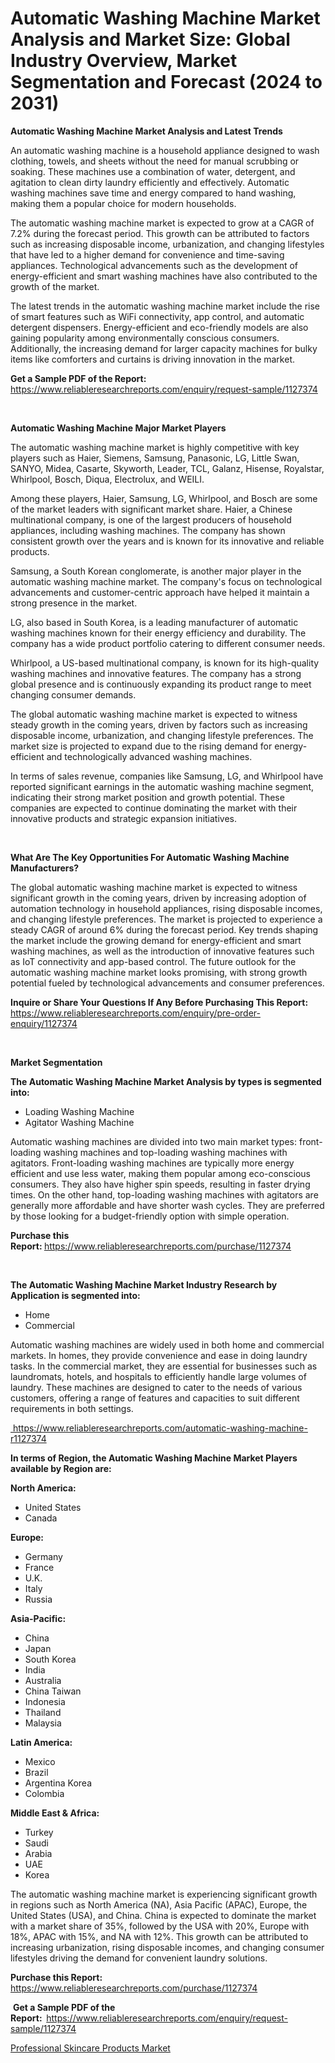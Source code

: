 <p><h1>Automatic Washing Machine Market Analysis and Market Size: Global Industry Overview, Market Segmentation and Forecast (2024 to 2031)</h1></p><p><strong>Automatic Washing Machine Market Analysis and Latest Trends</strong></p>
<p><p>An automatic washing machine is a household appliance designed to wash clothing, towels, and sheets without the need for manual scrubbing or soaking. These machines use a combination of water, detergent, and agitation to clean dirty laundry efficiently and effectively. Automatic washing machines save time and energy compared to hand washing, making them a popular choice for modern households.</p><p>The automatic washing machine market is expected to grow at a CAGR of 7.2% during the forecast period. This growth can be attributed to factors such as increasing disposable income, urbanization, and changing lifestyles that have led to a higher demand for convenience and time-saving appliances. Technological advancements such as the development of energy-efficient and smart washing machines have also contributed to the growth of the market.</p><p>The latest trends in the automatic washing machine market include the rise of smart features such as WiFi connectivity, app control, and automatic detergent dispensers. Energy-efficient and eco-friendly models are also gaining popularity among environmentally conscious consumers. Additionally, the increasing demand for larger capacity machines for bulky items like comforters and curtains is driving innovation in the market.</p></p>
<p><strong>Get a Sample PDF of the Report:&nbsp;</strong> <a href="https://www.reliableresearchreports.com/enquiry/request-sample/1127374">https://www.reliableresearchreports.com/enquiry/request-sample/1127374</a></p>
<p>&nbsp;</p>
<p><strong>Automatic Washing Machine Major Market Players</strong></p>
<p><p>The automatic washing machine market is highly competitive with key players such as Haier, Siemens, Samsung, Panasonic, LG, Little Swan, SANYO, Midea, Casarte, Skyworth, Leader, TCL, Galanz, Hisense, Royalstar, Whirlpool, Bosch, Diqua, Electrolux, and WEILI. </p><p>Among these players, Haier, Samsung, LG, Whirlpool, and Bosch are some of the market leaders with significant market share. Haier, a Chinese multinational company, is one of the largest producers of household appliances, including washing machines. The company has shown consistent growth over the years and is known for its innovative and reliable products.</p><p>Samsung, a South Korean conglomerate, is another major player in the automatic washing machine market. The company's focus on technological advancements and customer-centric approach have helped it maintain a strong presence in the market.</p><p>LG, also based in South Korea, is a leading manufacturer of automatic washing machines known for their energy efficiency and durability. The company has a wide product portfolio catering to different consumer needs.</p><p>Whirlpool, a US-based multinational company, is known for its high-quality washing machines and innovative features. The company has a strong global presence and is continuously expanding its product range to meet changing consumer demands.</p><p>The global automatic washing machine market is expected to witness steady growth in the coming years, driven by factors such as increasing disposable income, urbanization, and changing lifestyle preferences. The market size is projected to expand due to the rising demand for energy-efficient and technologically advanced washing machines.</p><p>In terms of sales revenue, companies like Samsung, LG, and Whirlpool have reported significant earnings in the automatic washing machine segment, indicating their strong market position and growth potential. These companies are expected to continue dominating the market with their innovative products and strategic expansion initiatives.</p></p>
<p>&nbsp;</p>
<p><strong>What Are The Key Opportunities For Automatic Washing Machine Manufacturers?</strong></p>
<p><p>The global automatic washing machine market is expected to witness significant growth in the coming years, driven by increasing adoption of automation technology in household appliances, rising disposable incomes, and changing lifestyle preferences. The market is projected to experience a steady CAGR of around 6% during the forecast period. Key trends shaping the market include the growing demand for energy-efficient and smart washing machines, as well as the introduction of innovative features such as IoT connectivity and app-based control. The future outlook for the automatic washing machine market looks promising, with strong growth potential fueled by technological advancements and consumer preferences.</p></p>
<p><strong>Inquire or Share Your Questions If Any Before Purchasing This Report:</strong> <a href="https://www.reliableresearchreports.com/enquiry/pre-order-enquiry/1127374">https://www.reliableresearchreports.com/enquiry/pre-order-enquiry/1127374</a></p>
<p>&nbsp;</p>
<p><strong>Market Segmentation</strong></p>
<p><strong>The Automatic Washing Machine Market Analysis by types is segmented into:</strong></p>
<p><ul><li>Loading Washing Machine</li><li>Agitator Washing Machine</li></ul></p>
<p><p>Automatic washing machines are divided into two main market types: front-loading washing machines and top-loading washing machines with agitators. Front-loading washing machines are typically more energy efficient and use less water, making them popular among eco-conscious consumers. They also have higher spin speeds, resulting in faster drying times. On the other hand, top-loading washing machines with agitators are generally more affordable and have shorter wash cycles. They are preferred by those looking for a budget-friendly option with simple operation.</p></p>
<p><strong>Purchase this Report:&nbsp;</strong><a href="https://www.reliableresearchreports.com/purchase/1127374">https://www.reliableresearchreports.com/purchase/1127374</a></p>
<p>&nbsp;</p>
<p><strong>The Automatic Washing Machine Market Industry Research by Application is segmented into:</strong></p>
<p><ul><li>Home</li><li>Commercial</li></ul></p>
<p><p>Automatic washing machines are widely used in both home and commercial markets. In homes, they provide convenience and ease in doing laundry tasks. In the commercial market, they are essential for businesses such as laundromats, hotels, and hospitals to efficiently handle large volumes of laundry. These machines are designed to cater to the needs of various customers, offering a range of features and capacities to suit different requirements in both settings.</p></p>
<p><a href="https://www.reliableresearchreports.com/automatic-washing-machine-r1127374">&nbsp;https://www.reliableresearchreports.com/automatic-washing-machine-r1127374</a></p>
<p><strong>In terms of Region, the Automatic Washing Machine Market Players available by Region are:</strong></p>
<p>
    <p> <strong> North America: </strong>
        <ul>
            <li>United States</li>
            <li>Canada</li>
        </ul>
        </p> 
    <p> <strong> Europe: </strong>
        <ul>
            <li>Germany</li>
            <li>France</li>
            <li>U.K.</li>
            <li>Italy</li>
            <li>Russia</li>
        </ul>
        </p> 
    <p> <strong> Asia-Pacific: </strong>
        <ul>
            <li>China</li>
            <li>Japan</li>
            <li>South Korea</li>
            <li>India</li>
            <li>Australia</li>
            <li>China Taiwan</li>
            <li>Indonesia</li>
            <li>Thailand</li>
            <li>Malaysia</li>
        </ul>
        </p> 
    <p> <strong> Latin America: </strong>
        <ul>
            <li>Mexico</li>
            <li>Brazil</li>
            <li>Argentina Korea</li>
            <li>Colombia</li>
        </ul>
        </p> 
    <p> <strong> Middle East & Africa: </strong>
        <ul>
            <li>Turkey</li>
            <li>Saudi</li>
            <li>Arabia</li>
            <li>UAE</li>
            <li>Korea</li>
        </ul>
    </p>
    </p>
<p><p>The automatic washing machine market is experiencing significant growth in regions such as North America (NA), Asia Pacific (APAC), Europe, the United States (USA), and China. China is expected to dominate the market with a market share of 35%, followed by the USA with 20%, Europe with 18%, APAC with 15%, and NA with 12%. This growth can be attributed to increasing urbanization, rising disposable incomes, and changing consumer lifestyles driving the demand for convenient laundry solutions.</p></p>
<p><strong>Purchase this Report: </strong><a href="https://www.reliableresearchreports.com/purchase/1127374">https://www.reliableresearchreports.com/purchase/1127374</a></p>
<p>&nbsp;<strong>Get a Sample PDF of the Report:&nbsp;&nbsp;</strong><a href="https://www.reliableresearchreports.com/enquiry/request-sample/1127374">https://www.reliableresearchreports.com/enquiry/request-sample/1127374</a></p>
<p><strong></strong></p>
<p><p><a href="https://github.com/wybrqqeb6/Market-Research-Report-List-1/blob/main/professional-skincare-products-market.md">Professional Skincare Products Market</a></p></p>